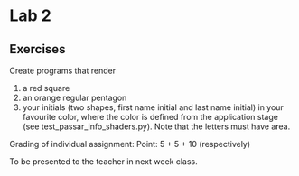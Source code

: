 # Lab 2

## Exercises

Create programs that render

  1. a red square
  2. an orange regular pentagon
  3. your initials (two shapes, first name initial and last name initial) in your favourite color, where the color is 
defined from the application stage (see test_passar_info_shaders.py). Note that the letters must have area.

Grading of individual assignment:
Point: 5 + 5 + 10 (respectively)

To be presented to the teacher in next week class.
